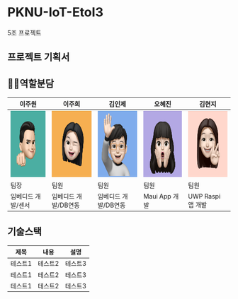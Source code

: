 # PKNU-IoT-EtoI3
5조 프로젝트

## 프로젝트 기획서


## 🧑‍💻역할분담
|이주원|이주희|김인제|오혜진|김현지|
|---|---|---|---|---|
|<img src="https://github.com/EtoI3/PKNU-IoT-5-/blob/main/imgs/jw.png" height="150" width="150">|<img src="https://github.com/EtoI3/PKNU-IoT-5-/blob/main/imgs/jh.png" height="150" width="150">|<img src="https://github.com/EtoI3/PKNU-IoT-5-/blob/main/imgs/ij.png" height="150" width="150">|<img src="https://github.com/EtoI3/PKNU-IoT-5-/blob/main/imgs/oj.png" height="150" width="150">|<img src="https://github.com/EtoI3/PKNU-IoT-5-/blob/main/imgs/hj.png" height="150" width="150">|
|팀장|팀원|팀원|팀원|팀원|
|임베디드 개발/센서|임베디드 개발/DB연동|임베디드 개발/DB연동|Maui App 개발|UWP Raspi 앱 개발|

## 기술스택
|제목|내용|설명|
|------|---|---|
|테스트1|테스트2|테스트3|
|테스트1|테스트2|테스트3|
|테스트1|테스트2|테스트3|

